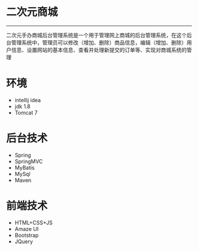 # 二次元商城

------

二次元手办商城后台管理系统是一个用于管理网上商城的后台管理系统，在这个后台管理系统中，管理员可以修改（增加、删除）商品信息，编辑（增加、删除）用户信息、设置网站的基本信息、查看并处理新提交的订单等、实现对商城系统的管理


# 环境
* intellij idea
* jdk 1.8
* Tomcat 7

# 后台技术
* Spring
* SpringMVC
* MyBatis
* MySql
* Maven

# 前端技术
* HTML+CSS+JS
* Amaze UI
* Bootstrap
* JQuery

